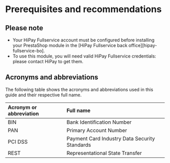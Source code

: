 # Prerequisites and recommendations

## Please note

- Your HiPay Fullservice account must be configured before installing your PrestaShop module in the [HiPay Fullservice back office][hipay-fullservice-bo].
- To use this module, you will need valid HiPay Fullservice credentials: please contact HiPay to get them.

## Acronyms and abbreviations

The following table shows the acronyms and abbreviations used in this guide and their respective full name.

| Acronym or abbreviation  | Full name |
|:------------|:------------|
| BIN     | Bank Identification Number   |
| PAN     | Primary Account Number |
| PCI DSS | Payment Card Industry Data Security Standards |
| REST    | Representational State Transfer |
